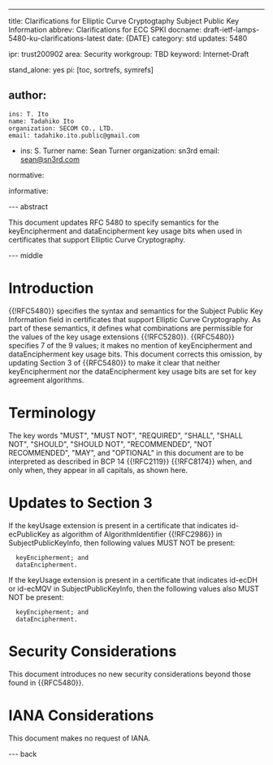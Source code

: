 ---
title:  Clarifications for Elliptic Curve Cryptogtaphy Subject Public Key Information
abbrev: Clarifications for ECC SPKI
docname: draft-ietf-lamps-5480-ku-clarifications-latest
date: {DATE}
category: std
updates: 5480

ipr: trust200902
area: Security
workgroup: TBD
keyword: Internet-Draft

stand_alone: yes
pi: [toc, sortrefs, symrefs]

author:
 -
    ins: T. Ito
    name: Tadahiko Ito
    organization: SECOM CO., LTD.
    email: tadahiko.ito.public@gmail.com
 -
    ins: S. Turner
    name: Sean Turner
    organization: sn3rd
    email: sean@sn3rd.com

normative:

informative:

--- abstract

This document updates RFC 5480 to specify semantics for the keyEncipherment
and dataEncipherment key usage bits when used in certificates that support Elliptic
Curve Cryptography.

--- middle

Introduction
=

{{!RFC5480}} specifies the syntax and semantics for the Subject Public Key
Information field in certificates that support Elliptic Curve Cryptography.  As part
of these semantics, it defines what combinations are permissible for the values
of the key usage extensions {{!RFC5280}}.  {{RFC5480}} specifies  7 of the 9
values; it makes no mention of keyEncipherment and dataEncipherment key
usage bits.  This document corrects this omission, by updating Section 3
of {{RFC5480}} to make it clear that neither keyEncipherment nor the
dataEncipherment key usage bits are set for key agreement algorithms.

Terminology
=

The key words "MUST", "MUST NOT", "REQUIRED", "SHALL", "SHALL NOT",
"SHOULD", "SHOULD NOT", "RECOMMENDED", "NOT RECOMMENDED", "MAY", and
"OPTIONAL" in this document are to be interpreted as described in
BCP 14 {{!RFC2119}} {{!RFC8174}} when, and only when, they appear in
all capitals, as shown here.

Updates to Section 3
=

If the keyUsage extension is present in a certificate that indicates id-ecPublicKey as algorithm of AlgorithmIdentifier {{!RFC2986}} in SubjectPublicKeyInfo, then following values MUST NOT be present:

~~~
  keyEncipherment; and
  dataEncipherment.
~~~~

If the keyUsage extension is present in a certificate that indicates id-ecDH or id-ecMQV in SubjectPublicKeyInfo, then the following values also MUST NOT be present:

~~~
  keyEncipherment; and
  dataEncipherment.
~~~

Security Considerations
=

This document introduces no new security considerations beyond those found in
{{RFC5480}}.

IANA Considerations
=

This document makes no request of IANA.

--- back
